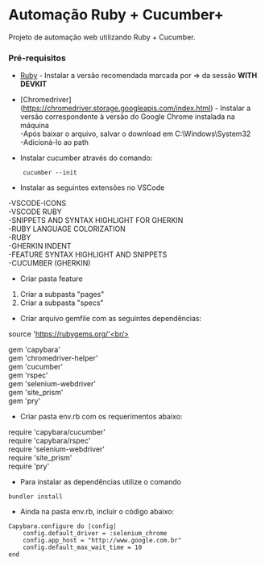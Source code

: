 # Automação Ruby + Cucumber+

Projeto de automação web utilizando Ruby + Cucumber.

### Pré-requisitos

* [Ruby](https://rubyinstaller.org/downloads/) - Instalar a versão recomendada marcada por => da sessão <b>WITH DEVKIT</b>

* [Chromedriver] (https://chromedriver.storage.googleapis.com/index.html) - Instalar a versão correspondente à versão do Google Chrome instalada na máquina <br/>
-Após baixar o arquivo, salvar o download em C:\Windows\System32<br/>
-Adicioná-lo ao path <p>

* Instalar cucumber através do comando: <br/>

``` gem install cucumber
    cucumber --init 
```

* Instalar as seguintes extensões no VSCode<br/> 

 -VSCODE-ICONS<br/>
 -VSCODE RUBY<br/>
 -SNIPPETS AND SYNTAX HIGHLIGHT FOR GHERKIN<br/>
 -RUBY LANGUAGE COLORIZATION<br/>
 -RUBY<br/>
 -GHERKIN INDENT<br/>
 -FEATURE SYNTAX HIGHLIGHT AND SNIPPETS<br/>
 -CUCUMBER (GHERKIN)<p>

* Criar pasta feature<br/>

 1. Criar a subpasta "pages"<br/>
 2. Criar a subpasta "specs"<p>


* Criar arquivo gemfile com as seguintes dependências:

source 'https://rubygems.org/'<br/>

gem 'capybara'<br/>
gem 'chromedriver-helper'<br/> 
gem 'cucumber'<br/> 
gem 'rspec'<br/>
gem 'selenium-webdriver'<br/>
gem 'site_prism'<br/>
gem 'pry'<br/>


* Criar pasta env.rb com os requerimentos abaixo:

require 'capybara/cucumber'<br/>
require 'capybara/rspec'<br/>
require 'selenium-webdriver'<br/>
require 'site_prism'<br/>
require 'pry'<br/>


- Para instalar as dependências utilize o comando

```
bundler install
```

* Ainda na pasta env.rb, incluir o código abaixo:

```
Capybara.configure do |config|
    config.default_driver = :selenium_chrome
    config.app_host = "http://www.google.com.br"
    config.default_max_wait_time = 10
end
```








